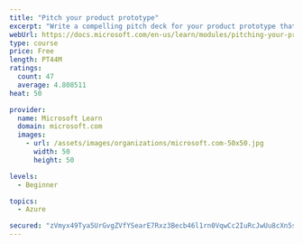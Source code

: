 ```yaml
---
title: "Pitch your product prototype"
excerpt: "Write a compelling pitch deck for your product prototype that will resonate with your audience and share the vision of your prototype."
webUrl: https://docs.microsoft.com/en-us/learn/modules/pitching-your-prototype/
type: course
price: Free
length: PT44M
ratings:
  count: 47
  average: 4.808511
heat: 50

provider:
  name: Microsoft Learn
  domain: microsoft.com
  images:
    - url: /assets/images/organizations/microsoft.com-50x50.jpg
      width: 50
      height: 50

levels:
  - Beginner

topics:
  - Azure

secured: "zVmyx49Tya5UrGvgZVfYSearE7Rxz3Becb46l1rn0VqwCc2IuRcJwUu8cXn5sQ3LPO9aLA+9HRxIZkRBNH8juJoRzJeXeoOkFrZmaZu1e6KYujBRipKVopy6qordzkU4E1Tl3MupR9jCiTge1X/IUwx+Zs1rxclMEQ/zZM/FP1cASt/8Qf4em1KTiti/UV8qBQqiFQloCcEtDApUMSjbZ8SW16LkqkIXLemFXyFvqTCV9Sa771H62l3QPhOazCC1BTbK+BCh0Pb2UdiDRvU7jfHFFbOVZzFDBgXGZ4nGzz2zY4HnXb+mKcsHboD/nGE6kkGHF5BWOKEFngQXWsFoCfY9jL9WyA5k7UH8n4/XEkFpexUN6gtHb6zF6fkZ4JTaCMAGxSLngwMyL4n6XUTZw3uBYthfKsdGMS7i8a2H3co=;6PpkvuPKL/Wq0IGCP0tHmg=="
---
```



